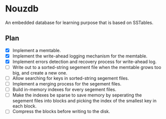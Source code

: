 # Nouzdb
An embedded database for learning purpose that is based on SSTables.

## Plan
- [x] Implement a memtable.
- [x] Implement the write-ahead logging mechanism for the memtable.
- [x] Implement errors detection and recovery process for write-ahead log.
- [ ] Write out to a sorted-string segement file when the memtable grows too big, and create a new one.
- [ ] Allow searching for keys in sorted-string segement files.
- [ ] Implement a merging process for the segement files.
- [ ] Build in-memory indexes for every segement files.
- [ ] Make the indexes be sparse to save memory by seperating the segement files into blocks and picking the index of the smallest key in each block.
- [ ] Compress the blocks before writing to the disk.
